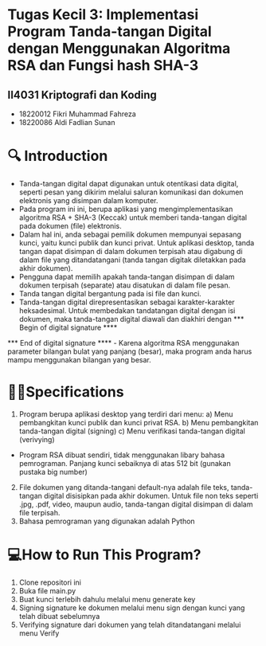 # Tugas Kecil 3: Implementasi Program Tanda-tangan Digital dengan Menggunakan Algoritma RSA dan Fungsi hash SHA-3
## II4031 Kriptografi dan Koding
- 18220012 Fikri Muhammad Fahreza
- 18220086 Aldi Fadlian Sunan

# 🔍 Introduction 
- Tanda-tangan digital dapat digunakan untuk otentikasi data digital, seperti pesan yang dikirim melalui saluran komunikasi dan dokumen elektronis yang disimpan dalam komputer.
- Pada program ini ini, berupa aplikasi yang mengimplementasikan algoritma RSA + SHA-3 (Keccak) untuk memberi tanda-tangan digital pada dokumen (file) elektronis.
- Dalam hal ini, anda sebagai pemilik dokumen mempunyai sepasang kunci, yaitu kunci publik dan kunci privat.
Untuk aplikasi desktop, tanda tangan dapat disimpan di dalam dokumen terpisah atau digabung di dalam file yang ditandatangani (tanda tangan digitak diletakkan pada akhir dokumen).
- Pengguna dapat memilih apakah tanda-tangan disimpan di dalam dokumen terpisah (separate) atau disatukan di dalam file pesan.
- Tanda tangan digital bergantung pada isi file dan kunci.
- Tanda-tangan digital direpresentasikan sebagai karakter-karakter heksadesimal. Untuk membedakan tandatangan digital dengan isi dokumen, maka tanda-tangan digital diawali dan diakhiri dengan
*** Begin of digital signature ****
<digital signature>
*** End of digital signature ****
- Karena algoritma RSA menggunakan parameter bilangan bulat yang panjang (besar), maka program anda harus mampu menggunakan bilangan yang besar.

# 👨‍💻Specifications
1. Program berupa aplikasi desktop yang terdiri dari menu:
a) Menu pembangkitan kunci publik dan kunci privat RSA.
b) Menu pembangkitan tanda-tangan digital (signing)
c) Menu verifikasi tanda-tangan digital (verivying)
- Program RSA dibuat sendiri, tidak menggunakan libary bahasa pemrograman. Panjang kunci sebaiknya di atas 512 bit (gunakan pustaka big number)
2. File dokumen yang ditanda-tangani default-nya adalah file teks, tanda-tangan digital disisipkan pada akhir dokumen.
Untuk file non teks seperti .jpg, .pdf, video, maupun audio, tanda-tangan digital disimpan di dalam file terpisah.
3. Bahasa pemrograman yang digunakan adalah Python

# 💻How to Run This Program?
1. Clone repositori ini
2. Buka file main.py
3. Buat kunci terlebih dahulu melalui menu generate key
4. Signing signature ke dokumen melalui menu sign dengan kunci yang telah dibuat sebelumnya
5. Verifying signature dari dokumen yang telah ditandatangani melalui menu Verify
